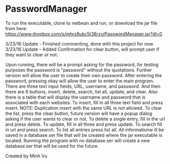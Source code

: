# PasswordManager
To run the executable, clone to netbean and run, or download the jar file from here:
https://www.dropbox.com/s/mhrz8ukc5t38rzy/PasswordManager.jar?dl=0

3/23/16 Update - Finished commenting, done with this project for now
3/23/16 Update - Added Confirmation for clear button, will prompt user if they want to clear or not.


Upon running, there will be a prompt asking for the password, for testing purposes the password is "password" without the quotations. Further version will allow the user to create their own password. After entering the password, pressing okay will allow the user to enter the main program. There are three text input fields, URL, username, and password. And then there are 6 buttons, insert, delete, search, list all, update, and clear. Also there is a table that will display the username and password that is associated with each websites. To insert, fill in all three text field and press insert. NOTE: Duplication insert with the same URL is not allowed. To clear the list, press the clear button, future version will have a popup dialog asking if the user wants to clear or not. To delete a single entry, fill in the url and press delete. To update, fill in all three and press update. To search fill in url and press search. To list all entries press list all. All informationw ill be saved in a database.ser file that will be created where the jar executable is located. Running the program with no database.ser will create a new database.ser that will be used for the future.

Created by Minh Vu
